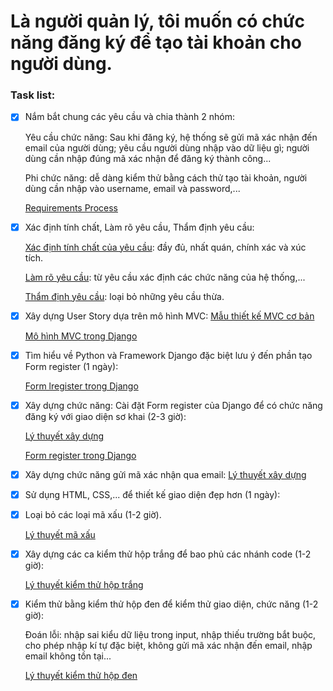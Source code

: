 # Là người quản lý, tôi muốn có chức năng đăng ký để tạo tài khoản cho người dùng.

 ### Task list:
- [x] Nắm bắt chung các yêu cầu và chia thành 2 nhóm: 

    Yêu cầu chức năng: Sau khi đăng ký, hệ thống sẽ gửi mã xác nhận đến email của người dùng; yêu cầu người dùng nhập vào dữ liệu gì; người dùng cần nhập đúng mã xác nhận để đăng ký thành công...

    Phi chức năng: dễ dàng kiểm thử bằng cách thử tạo tài khoản, người dùng cần nhập vào username, email và password,...

    [Requirements Process](https://docs.google.com/document/d/1a4i_31R8WBUAnF91syr1FwBpKoAiTY6rEJt1xWjb74M/edit#heading=h.4e8vcw2o7pg2)

 - [x] Xác định tính chất, Làm rõ yêu cầu, Thẩm định yêu cầu: 

    [Xác định tính chất của yêu cầu](https://docs.google.com/document/d/1a4i_31R8WBUAnF91syr1FwBpKoAiTY6rEJt1xWjb74M/edit#heading=h.4e8vcw2o7pg2): đầy đủ, nhất quán, chính xác và xúc tích.

    [Làm rõ yêu cầu](https://docs.google.com/document/d/1a4i_31R8WBUAnF91syr1FwBpKoAiTY6rEJt1xWjb74M/edit#heading=h.4e8vcw2o7pg2): từ yêu cầu xác định các chức năng của hệ thống,...

    [Thẩm định yêu cầu](https://docs.google.com/document/d/1a4i_31R8WBUAnF91syr1FwBpKoAiTY6rEJt1xWjb74M/edit#heading=h.4e8vcw2o7pg2): loại bỏ những yêu cầu thừa.

 - [x] Xây dựng User Story dựa trên mô hình MVC: 
    [Mẫu thiết kế MVC cơ bản](https://docs.google.com/document/d/1a4i_31R8WBUAnF91syr1FwBpKoAiTY6rEJt1xWjb74M/edit#heading=h.kehlqoeo6d9r)

     [Mô hình MVC trong Django](https://www.howkteam.vn/course/lap-trinh-web-voi-python-bang-django/django-su-dung-mo-hinh-mvc-1528)

 - [x] Tìm hiểu về Python và Framework Django đặc biệt lưu ý đến phần tạo Form register (1 ngày):

   [Form lregister trong Django](https://www.howkteam.vn/course/lap-trinh-web-voi-python-bang-django/tao-form-dang-ky-tai-khoan-trong-python-django-1530)

 - [x] Xây dựng chức năng: Cài đặt Form register của Django để có chức năng đăng ký với giao diện sơ khai (2-3 giờ):

   [Lý thuyết xây dựng](https://docs.google.com/document/d/1a4i_31R8WBUAnF91syr1FwBpKoAiTY6rEJt1xWjb74M/edit#heading=h.e2vc3zkgusoi)

   [Form register trong Django](https://www.howkteam.vn/course/lap-trinh-web-voi-python-bang-django/tao-form-dang-ky-tai-khoan-trong-python-django-1530)
 
 - [x] Xây dựng chức năng gửi mã xác nhận qua email:
   [Lý thuyết xây dựng](https://techtalk.vn/xay-dung-chuc-nang-gui-email-trong-ung-dung-django.html?fbclid=IwAR22ws_UP4CbETvKEFis5Ke-eDPpiN6fNRrORylPo1Dbn5JvdvOBhRyvrWk)
 
 - [x] Sử dụng HTML, CSS,... để thiết kế giao diện đẹp hơn (1 ngày):

 - [x] Loại bỏ các loại mã xấu (1-2 giờ).

   [Lý thuyết mã xấu](https://docs.google.com/document/d/1a4i_31R8WBUAnF91syr1FwBpKoAiTY6rEJt1xWjb74M/edit#heading=h.4e8vcw2o7pg2)
 
 - [x] Xây dựng các ca kiểm thử hộp trắng để bao phủ các nhánh code (1-2 giờ):

   [Lý thuyết kiểm thử hộp trắng](https://docs.google.com/document/d/1a4i_31R8WBUAnF91syr1FwBpKoAiTY6rEJt1xWjb74M/edit#heading=h.4e8vcw2o7pg2)

 - [x] Kiểm thử bằng kiểm thử hộp đen để kiểm thử giao diện, chức năng (1-2 giờ):

   Đoán lỗi: nhập sai kiểu dữ liệu trong input, nhập thiếu trường bắt buộc, cho phép nhập kí tự đặc biệt, không gửi mã xác nhận đến email, nhập email không tồn tại...

   [Lý thuyết kiểm thử hộp đen](https://docs.google.com/document/d/1a4i_31R8WBUAnF91syr1FwBpKoAiTY6rEJt1xWjb74M/edit#heading=h.4e8vcw2o7pg2)

 
